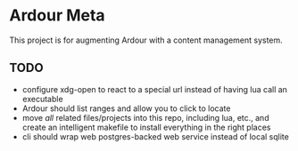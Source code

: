 # Ardour Meta

This project is for augmenting Ardour with a content management system.

## TODO

- configure xdg-open to react to a special url instead of having lua call an executable
- Ardour should list ranges and allow you to click to locate
- move *all* related files/projects into this repo, including lua, etc., and create an intelligent makefile to install everything in the right places
- cli should wrap web postgres-backed web service instead of local sqlite

